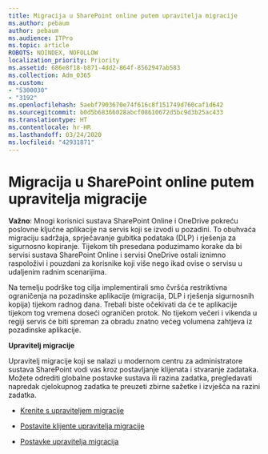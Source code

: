 ```yaml
---
title: Migracija u SharePoint online putem upravitelja migracije
ms.author: pebaum
author: pebaum
ms.audience: ITPro
ms.topic: article
ROBOTS: NOINDEX, NOFOLLOW
localization_priority: Priority
ms.assetid: 686e8f18-b871-4dd2-864f-8562947ab583
ms.collection: Adm_O365
ms.custom:
- "5300030"
- "3192"
ms.openlocfilehash: 5aebf7903670e74f616c8f151749d760caf1d642
ms.sourcegitcommit: b0d5b68366028abcf08610672d5bc9d3b25ac433
ms.translationtype: HT
ms.contentlocale: hr-HR
ms.lasthandoff: 03/24/2020
ms.locfileid: "42931871"
---
```

# <a name="migrating-to-sharepoint-online-via-migration-manager"></a>Migracija u SharePoint online putem upravitelja migracije

**Važno**: Mnogi korisnici sustava SharePoint Online i OneDrive pokreću poslovne ključne aplikacije na servis koji se izvodi u pozadini. To obuhvaća migraciju sadržaja, sprječavanje gubitka podataka (DLP) i rješenja za sigurnosno kopiranje. Tijekom tih presedana poduzimamo korake da bi servisi sustava SharePoint Online i servisi OneDrive ostali iznimno raspoloživi i pouzdani za korisnike koji više nego ikad ovise o servisu u udaljenim radnim scenarijima.

Na temelju podrške tog cilja implementirali smo čvršća restriktivna ograničenja na pozadinske aplikacije (migracija, DLP i rješenja sigurnosnih kopija) tijekom radnog dana. Trebali biste očekivati da će te aplikacije tijekom tog vremena doseći ograničen protok. No tijekom večeri i vikenda u regiji servis će biti spreman za obradu znatno većeg volumena zahtjeva iz pozadinske aplikacije.

**Upravitelj migracije**

Upravitelj migracije koji se nalazi u modernom centru za administratore sustava SharePoint vodi vas kroz postavljanje klijenata i stvaranje zadataka. Možete odrediti globalne postavke sustava ili razina zadatka, pregledavati napredak cjelokupnog zadatka te preuzeti zbirne sažetke i izvješća na razini zadatka.

- [Krenite s upraviteljem migracije](https://docs.microsoft.com/sharepointmigration/mm-get-started)

- [Postavite klijente upravitelja migracije](https://docs.microsoft.com/sharepointmigration/mm-setup-clients)

- [Postavke upravitelja migracija](https://docs.microsoft.com/sharepointmigration/mm-settings)
